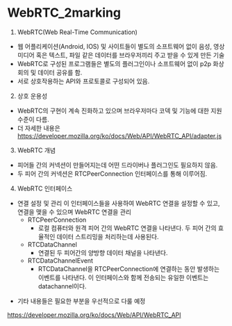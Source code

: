 # WebRTC_2marking

1. WebRTC(Web Real-Time Communication)
  - 웹 어플리케이션(Android, IOS) 및 사이트들이 별도의 소프트웨어 없이 음성, 영상 미디어 혹은 텍스트, 파일 같은 데이터를 브라우저끼리 주고 받을 수 있게 만든 기술
  - WebRTC로 구성된 프로그램들은 별도의 플러그인이나 소프트웨어 없이 p2p 화상회의 및 데이터 공유를 함.
  - 서로 상호작용하는 API와 프로토콜로 구성되어 있음.
  
2. 상호 운용성
  - WebRTC의 구현이 계속 진화하고 있으며 브라우저마다 코덱 및 기능에 대한 지원 수준이 다름.
  - 더 자세한 내용은 https://developer.mozilla.org/ko/docs/Web/API/WebRTC_API/adapter.js
  
3. WebRTC 개념 
  - 피어들 간의 커넥션이 만들어지는데 어떤 드라이버나 플러그인도 필요하지 않음.
  - 두 피어 간의 커넥션은 RTCPeerConnection 인터페이스를 통해 이루어짐. 

4. WebRTC 인터페이스
  - 연결 설정 및 관리
    이 인터페이스들을 사용하여 WebRTC 연결을 설정할 수 있고, 연결을 맺을 수 있으며 WebRTC 연결을 관리
    - RTCPeerConnection
      - 로컬 컴퓨터와 원격 피어 간의 WebRTC 연결을 나타낸다. 두 피어 간의 효율적인 데이터 스트리밍을 처리하는데 사용된다.
    - RTCDataChannel
      - 연결된 두 피어간의 양방향 데이터 채널을 나타낸다.
    - RTCDataChannelEvent
      - RTCDataChannel을 RTCPeerConnection에 연결하는 동안 발생하는 이벤트를 나타낸다. 이 인터페이스와 함께 전송되는 유일한 이벤트는 datachannel이다.

* 기타 내용들은 필요한 부분을 우선적으로 다룰 예정

https://developer.mozilla.org/ko/docs/Web/API/WebRTC_API
